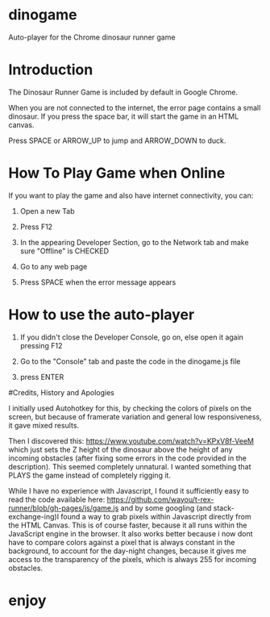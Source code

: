 # dinogame
Auto-player for the Chrome dinosaur runner game

# Introduction
The Dinosaur Runner Game is included by default in Google Chrome.

When you are not connected to the internet, the error page contains a small dinosaur. If you press the space bar, it will start the game in an HTML canvas.

Press SPACE or ARROW_UP to jump and ARROW_DOWN to duck.
# How To Play Game when Online
If you want to play the game and also have internet connectivity, you can:

1. Open a new Tab

2. Press F12 

3. In the appearing Developer Section, go to the Network tab and make sure "Offline" is CHECKED

4. Go to any web page

5. Press SPACE when the error message appears

# How to use the auto-player
1. If you didn't close the Developer Console, go on, else open it again pressing F12

2. Go to the "Console" tab and paste the code in the dinogame.js file

3. press ENTER

#Credits, History and Apologies

I initially used Autohotkey for this, by checking the colors of pixels on the screen, but because of framerate variation and general low responsiveness, it gave mixed results.

Then I discovered this:
https://www.youtube.com/watch?v=KPxV8f-VeeM
which just sets the Z height of the dinosaur above the height of any incoming obstacles (after fixing some errors in the code provided in the description). This seemed completely unnatural. I wanted something that PLAYS the game instead of completely rigging it.

While I have no experience with Javascript, I found it sufficiently easy to read the code available here: https://github.com/wayou/t-rex-runner/blob/gh-pages/js/game.js and by some googling (and stack-exchange-ing)I found a way to grab pixels within Javascript directly from the HTML Canvas. This is of course faster, because it all runs within the JavaScript engine in the browser. It also works better because i now dont have to compare colors against a pixel that is always constant in the background, to account for the day-night changes, because it gives me access to the transparency of the pixels, which is always 255 for incoming obstacles.

# enjoy
